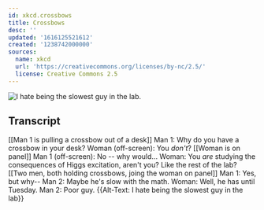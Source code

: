 ```yaml
---
id: xkcd.crossbows
title: Crossbows
desc: ''
updated: '1616125521612'
created: '1238742000000'
sources:
  name: xkcd
  url: 'https://creativecommons.org/licenses/by-nc/2.5/'
  license: Creative Commons 2.5
---
```

![I hate being the slowest guy in the lab.](https://imgs.xkcd.com/comics/crossbows.png)

## Transcript
[[Man 1 is pulling a crossbow out of a desk]]
Man 1: Why do you have a crossbow in your desk?
Woman (off-screen): You _don't_?
[[Woman is on panel]]
Man 1 (off-screen): No -- why would...
Woman: You _are_ studying the consequences of Higgs excitation, aren't you?  Like the rest of the lab?
[[Two men, both holding crossbows, joing the woman on panel]]
Man 1: Yes, but why--
Man 2: Maybe he's slow with the math.
Woman: Well, he has until Tuesday.
Man 2: Poor guy.
{{Alt-Text: I hate being the slowest guy in the lab}}

